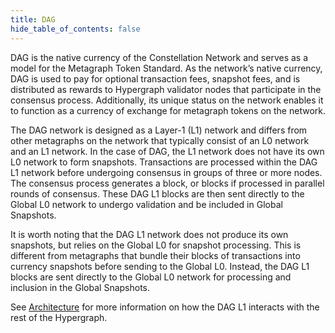```yaml
---
title: DAG
hide_table_of_contents: false
---
```


<intro-end />

DAG is the native currency of the Constellation Network and serves as a model for the Metagraph Token Standard. As the network’s native currency, DAG is used to pay for optional transaction fees, snapshot fees, and is distributed as rewards to Hypergraph validator nodes that participate in the consensus process. Additionally, its unique status on the network enables it to function as a currency of exchange for metagraph tokens on the network.

The DAG network is designed as a Layer-1 (L1) network and differs from other metagraphs on the network that typically consist of an L0 network and an L1 network. In the case of DAG, the L1 network does not have its own L0 network to form snapshots. Transactions are processed within the DAG L1 network before undergoing consensus in groups of three or more nodes. The consensus process generates a block, or blocks if processed in parallel rounds of consensus. These DAG L1 blocks are then sent directly to the Global L0 network to undergo validation and be included in Global Snapshots. 

It is worth noting that the DAG L1 network does not produce its own snapshots, but relies on the Global L0 for snapshot processing. This is different from metagraphs that bundle their blocks of transactions into currency snapshots before sending to the Global L0. Instead, the DAG L1 blocks are sent directly to the Global L0 network for processing and inclusion in the Global Snapshots.

See [Architecture](/metagraphs/concepts/architecture) for more information on how the DAG L1 interacts with the rest of the Hypergraph. 